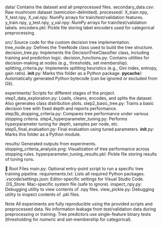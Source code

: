data/
Contains the dataset and all preprocessed files.
secondary_data.csv: Raw mushroom dataset (semicolon-delimited).
processed/:
X_train.npy, X_test.npy, X_val.npy: NumPy arrays for train/test/validation features.
y_train.npy, y_test.npy, y_val.npy: NumPy arrays for train/test/validation labels.
encoders.pkl: Pickle file storing label encoders used for categorical preprocessing.

src/
Source code for the custom decision tree implementation.
tree_node.py: Defines the TreeNode class used to build the tree structure.
decision_tree.py: Implements the DecisionTreeClassifier class, including training and prediction logic.
decision_functions.py: Contains utilities for decision-making at nodes (e.g., thresholds, set membership).
splitting_criteria.py: Implements splitting heuristics (e.g., Gini index, entropy, gain ratio).
__init__.py: Marks this folder as a Python package.
__pycache__/: Automatically generated Python bytecode (can be ignored or excluded from Git).

experiments/
Scripts for different stages of the project.
step1_data_exploration.py: Loads, cleans, encodes, and splits the dataset. Also generates class distribution plots.
step2_basic_tree.py: Trains a basic decision tree with fixed depth and reports performance.
step3b_stopping_criteria.py: Compares tree performance under various stopping criteria.
step4_hyperparameter_tuning.py: Performs hyperparameter tuning for depth, samples per node, etc.
step5_final_evaluation.py: Final evaluation using tuned parameters.
__init__.py: Marks this folder as a Python module.

results/
Generated outputs from experiments.
stopping_criteria_analysis.png: Visualization of tree performance across stopping rules.
hyperparameter_tuning_results.pkl: Pickle file storing results of tuning runs.

📄 Root Files
main.py: Optional entry-point script to run a specific tree training pipeline.
requirements.txt: Lists all required Python packages.
.vscode/settings.json: Editor-specific settings for Visual Studio Code.
.DS_Store: Mac-specific system file (safe to ignore).
inspect_npy.py: Debugging utility to view contents of .npy files.
view_pickle.py: Debugging utility to inspect contents of .pkl files.

Note
All experiments are fully reproducible using the provided scripts and preprocessed data.
No information leakage from test/validation data during preprocessing or training.
Tree predictors use single-feature binary tests (thresholding for numeric and set-membership for categorical).

